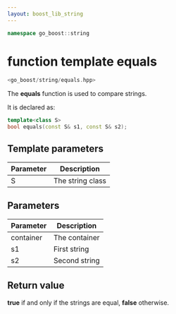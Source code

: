 ```yaml
---
layout: boost_lib_string
---
```


```c++
namespace go_boost::string
```

# function template equals

```c++
<go_boost/string/equals.hpp>
```

The **equals** function is used to compare strings.

It is declared as:

```c++
template<class S>
bool equals(const S& s1, const S& s2);
```

## Template parameters

Parameter | Description
-|-
S|The string class

## Parameters

Parameter | Description
-|-
container|The container
s1|First string
s2|Second string

## Return value

**true** if and only if the strings are equal, **false** otherwise.
